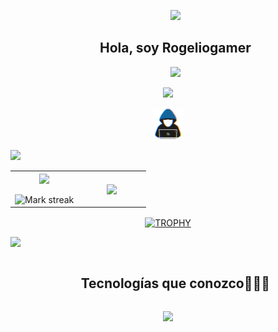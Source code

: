 <!--Titulo principal-->
<!--h1 Sin borde inferior-->
<div id="user-content-toc">
  <ul align="center" >
    <summary>
      <!--Divizor horizontal (gradiant)-->
<img src="https://user-images.githubusercontent.com/73097560/115834477-dbab4500-a447-11eb-908a-139a6edaec5c.gif">
      <!--Titulo-->
      <h2 style="display: inline-bloc">Hola, soy Rogeliogamer</h2>
      <!--Divizor horizontal (gradiant)-->
<img src="https://user-images.githubusercontent.com/73097560/115834477-dbab4500-a447-11eb-908a-139a6edaec5c.gif">
    </summary>
  </ul> 
</div>

<!--Mensaje en movimiento-->
<p align="center">
  <a href="https://github.com/Rogeliogamer/readme-typing-svg">
    <img src="https://readme-typing-svg.herokuapp.com?font=Time+New+Roman&color=cyan&size=25&center=true&vCenter=true&width=600&height=100&lines=soy+estudinate+de+ingenieria.&hearts;++;Ingenieria+en+Sistemas+Computacionales;Tecnologico+de+Saltillo;La+documentación+está+en+proceso...">
  </a>
</p>

<!--Imagen en movimiento-->
<p align="center">
  <picture>
    <img src = "https://github.com/0xAbdulKhalid/0xAbdulKhalid/raw/main/assets/mdImages/about_me.gif" width = 50px>
  </picture>
</p>

<!--Divizor horizontal (gradiant)-->
<img src="https://user-images.githubusercontent.com/73097560/115834477-dbab4500-a447-11eb-908a-139a6edaec5c.gif">

<!--- Estadísticas y trofeo (start) -->
<p align="center">
  <!--- Estadísticas (start) -->
  <table align="center">
    <tr border="none">
      <td width="50%" align="center">
        <img  align="center"  src="https://github-readme-stats.vercel.app/api?username=Rogeliogamer&theme=dark&show_icons=true&count_private=true" />
        <br></br>
        <img  title="🔥 Obtén estadísticas de racha para tu perfil en git.io/streak-stats" alt="Mark streak" src="https://github-readme-streak-stats.herokuapp.com/?user=Rogeliogamer&theme=dark&hide_border=false" /> 
      </td>
      <td width="50%" align="center">
        <img  align="center"  src="https://github-readme-stats.anuraghazra1.vercel.app/api/top-langs/?username=Rogeliogamer&theme=dark&hide_border=false&no-bg=true&no-frame=true&langs_count=10"/>
      </td>
    </tr>
  </table>
<!--- Estadísticas (end) -->

<!--- Trofeos (start) -->
  <div align=center>
    <a href="https://github.com/ryo-ma/github-profile-trophy" title="Ir a la fuente">
      <img align="center" width=84% src="https://github-profile-trophy.vercel.app/?username=Rogeliogamer&theme=radical&row=1&column=7&margin-h=15&margin-w=5&no-bg=true" alt="TROPHY" />
    </a>
  </div>
<!--- Trofeos (end) -->
</p>        
<!--- Estadísticas y trofeo (end) -->

<!--Divizor horizontal (gradiant)-->
<img src="https://user-images.githubusercontent.com/73097560/115834477-dbab4500-a447-11eb-908a-139a6edaec5c.gif">

<!--h1 sin borde inferior-->
<div id="user-content-toc">
  <ul align="center">
    <summary>
      <h2 style="display: inline-block">Tecnologías que conozco👨🏻‍💻</h2>
    </summary>
  </ul>
</div>

<!--iconos de pila de tecnología-->
<p align="center">
  <a href="https://skillicons.dev">
    <img src="https://skillicons.dev/icons?i=java,c,cpp,py,html,css,js,postgres,mysql,discord,github,linux,windows,gamemakerstudio,&perline=14" />
  </a>
</p>

<!--
**Rogeliogamer/Rogeliogamer** is a ✨ _special_ ✨ repository because its `README.md` (this file) appears on your GitHub profile.

Here are some ideas to get you started:

- 🔭 I’m currently working on ...
- 🌱 I’m currently learning ...
- 👯 I’m looking to collaborate on ...
- 🤔 I’m looking for help with ...
- 💬 Ask me about ...
- 📫 How to reach me: ...
- 😄 Pronouns: ...
- ⚡ Fun fact: ...
-->

